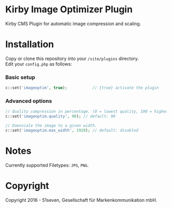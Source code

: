 # Kirby Image Optimizer Plugin
Kirby CMS Plugin for automatic image compression and scaling.

# Installation

Copy or clone this repository into your `/site/plugins` directory.<br>
Edit your `config.php` as follows:

### Basic setup
```php
c::set('imageoptim', true);           // {true} activate the plugin
```
### Advanced options
```php
// Quality compression in percentage. (0 = lowest quality, 100 = highest quality)
c::set('imageoptim.quality', 90); // default: 90

// Downscale the image to a given width.
c::set('imageoptim.max_width', 1920); // default: disabled
```
# Notes
Currently supported Filetypes: `JPG`, `PNG`.

# Copyright

Copyright 2016 - 51seven, Gesellschaft für Markenkommunikation mbH.
